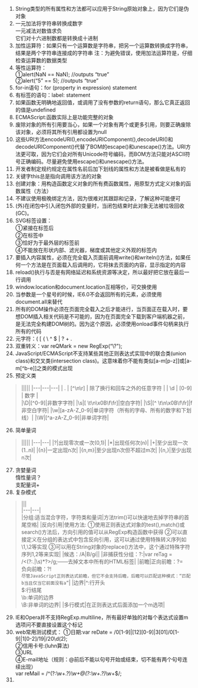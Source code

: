 1.  String类型的所有属性和方法都可以应用于String原始对象上，因为它们是伪对象
2. 一元加法将字符串转换成数字  
     一元减法对数值求负  
     它们对十六进制数都是转换成十进制
3. 加性运算符：如果只有一个运算数是字符串，把另一个运算数转换成字符串，结果是两个字符串连接成的字符串
注：为避免错误，使用加法运算符是，仔细检查运算数的数据类型
4. 等性运算符：  
①alert(NaN == NaN); //outputs “true”  
②alert(“5” == 5); //outputs “true”
5. for-in语句：for (property in expression) statement
6. 有标签的语句：label: statement
7. 如果函数无明确地返回值，或调用了没有参数的return语句，那么它真正返回的值是undefined
8. ECMAScript:函数实际上是功能完整的对象
9. 废除对象的所有引用要当心，如果一个对象有两个或更多引用，则要正确废除该对象，必须将其所有引用都设置为null
10. 这些URI方法encodeURI(),encodeURIComponent(),decodeURI()和decodeURIComponent()代替了BOM的escape()和unescape()方法。URI方法更可取，因为它们会对所有Unicode符号编码，而BOM方法只能对ASCII符号正确编码。尽量避免使用escape()和unescape()方法。
11. 开发者制定规约规定在属性名前后加下划线的属性和方法是被看做是私有的
12. 关键字this总是指向调用该方法的对象
13. 创建对象：用构造函数定义对象的所有费函数属性，用原型方式定义对象的函数属性（方法）
14. 不建议使用极晚绑定方法，因为很难对其跟踪和记录，了解这种可能便可
15. (外)在闭包中引入闭包外部的变量时，当闭包结束时此对象无法被垃圾回收(GC)。
16. SVG标签设置：  
①紧接在<desc/>标签后  
②在<defs/>标签中  
③恰好为于最外层的<g/>标签前  
④不能放在形状内部、滤光器，梯度或其他定义外观的标签内
17. 要插入内容属性，必须在完全载入页面前调用write()和writeln()方法，如果任何一个方法是在页面载入后调用的，它将抹去页面的内容，显示指定的内容
18. reload()执行与否是有网络延迟和系统资源等决定，所以最好把它放在最后一行调用
19. window.location和document.location互相等价，可交换使用
20. 当参数是一个星号的时候，IE6.0不会返回所有的元素，必须使用document.all来替代
21. 所有的DOM操作必须在页面完全载入之后才能进行，当页面正在载入时，要想DOM插入相关代码是不可能的，因为在页面完全下载到客户端机器之前，是无法完全构建DOM树的。因为这个原因，必须使用onload事件句柄来执行所有的代码
22. 元字符：(  [ { \ ^ $ | ? + .
23. 双重转义：var reQMark = new RegExp(“\\?");
24. JavaScript/ECMAScript不支持某些其他正则表达式实现中的联合类(union class)和交叉类(intersection class)。这意味着你不能有类似[a-m[p-z]]或[a-m[^b-e]]之类的模式出现
25. 预定义类  
>|||||
|---|---|---|
| . | [^\n\r] | 除了换行和回车之外的任意字符 | 
| \d | [0-9] | 数字 |  
|\D|[^0-9]|非数字字符|
|\s|[ \t\n\x0B\f\fr]|空白字符|
|\S|[^ \t\n\x0B\f\fr]|f非空白字符|
|\w|[a-zA-Z_0-9]|单词字符（所有的字母、所有的数字和下划线）|
|\W|[^a-zA-Z_0-9]|非单词字符|

26. 简单量词
> |||||
|---|---|
|?|出现零次或一次(0,1)|
|*|出现任何次(n)|
|+|至少出现一次(1..n)|
|{n}|一定出现n次|
|{n,m}|至少出现n次但不超过m次|
|{n,}|至少出现n次|
27. 贪婪量词  
        惰性量词？  
        支配量词+
28. 复杂模式
>|||  
|---|---|  
|分组:适当混合字符，字符类和量词|方法trim()可以快速地去掉字符串的首尾空格|
|反向引用|使用方法:
①使用正则表达式对象的test(),match()或search()方法后，方向引用的值可以从RegExp构造函数中获得
②可以直接定义在分组的表达式中包含反向引用，这可以通过使用特殊转义序列如\1,\2等实现
③可以用在String对象的replace()方法中，这个通过特殊字符序列$1,$2等来实现|
|候选：/A|B/gi||
|非捕获性分组：?:|var reTag = /<(?:.|\s)*?>/g;——去掉文本中所有的HTML标签|
|前瞻|正向前瞻：?=  
负向前瞻：?!  
`尽管JavaScript正则表达式前瞻，但它不会支持后瞻，后瞻可以匹配这种模式：“匹配b当且仅当它前面没有a”`|
|边界|^:行开头  
$:行结尾  
\b:单词的边界  
\B:非单词的边界|
|多行模式|在正则表达式后面添加一个m选项|  

29. IE和Opera并不支持RegExp.multiline，所有最好单独的对每个表达式设置m选项问不要直接设置这个标记
30. web常用测试模式：
     ①日期:var reDate = /0[1-9]|[12][0-9]|3[01]\/0[1-9]|1[0-2]\/19|/20\d(2);  
     ②信用卡号:(luhn算法)  
     ③URL  
     ④E-mail地址（规则：@前后不能以句号开始或结束，切不能有两个句号连续出现）  
          var reMail = /^(?:\w+\.?)*\w+@(?:\w+\.?)*\w+$/;
31. 
